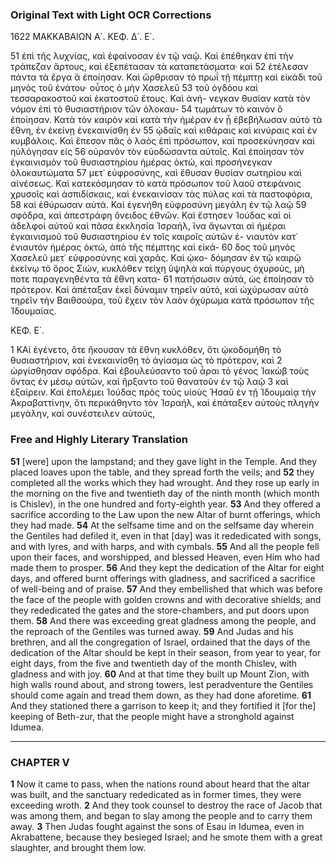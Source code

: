### Original Text with Light OCR Corrections

1622
ΜΑΚΚΑΒΑΙΩΝ Α΄. ΚΕΦ. Δ΄. Ε΄.

51 ἐπὶ τῆς λυχνίας, καὶ ἐφαίνοσαν ἐν τῷ ναῷ. Καὶ ἐπέθηκαν ἐπὶ
τὴν τράπεζαν ἄρτους, καὶ ἐξεπέτασαν τὰ καταπετάσματα· καὶ
52 ἐτέλεσαν πάντα τὰ ἔργα ἃ ἐποίησαν. Καὶ ὤρθρισαν τὸ πρωΐ τῇ
πέμπτῃ καὶ εἰκάδι τοῦ μηνὸς τοῦ ἐνάτου· οὗτος ὁ μὴν Χασελεῦ
53 τοῦ ὀγδόου καὶ τεσσαρακοστοῦ καὶ ἑκατοστοῦ ἔτους. Καὶ ἀνή-
νεγκαν θυσίαν κατὰ τὸν νόμον ἐπὶ τὸ θυσιαστήριον τῶν ὁλοκαυ-
54 τωμάτων τὸ καινὸν ὃ ἐποίησαν. Κατὰ τὸν καιρὸν καὶ κατὰ τὴν
ἡμέραν ἐν ᾗ ἐβεβήλωσαν αὐτὸ τὰ ἔθνη, ἐν ἐκείνῃ ἐνεκαινίσθη ἐν
55 ᾠδαῖς καὶ κιθάραις καὶ κινύραις καὶ ἐν κυμβάλοις. Καὶ ἔπεσον
πᾶς ὁ λαὸς ἐπὶ πρόσωπον, καὶ προσεκύνησαν καὶ ηὐλόγησαν εἰς
56 οὐρανὸν τὸν εὐοδώσαντα αὐτοῖς. Καὶ ἐποίησαν τὸν ἐγκαινισμὸν
τοῦ θυσιαστηρίου ἡμέρας ὀκτώ, καὶ προσήνεγκαν ὁλοκαυτώματα
57 μετ᾽ εὐφροσύνης, καὶ ἔθυσαν θυσίαν σωτηρίου καὶ αἰνέσεως. Καὶ
κατεκόσμησαν τὸ κατὰ πρόσωπον τοῦ λαοῦ στεφάνοις χρυσοῖς
καὶ ἀσπιδίσκαις, καὶ ἐνεκαινίσαν τὰς πύλας καὶ τὰ παστοφόρια,
58 καὶ ἐθύρωσαν αὐτά. Καὶ ἐγενήθη εὐφροσύνη μεγάλη ἐν τῷ λαῷ
59 σφόδρα, καὶ ἀπεστράφη ὄνειδος ἐθνῶν. Καὶ ἔστησεν Ἰούδας καὶ
οἱ ἀδελφοὶ αὐτοῦ καὶ πᾶσα ἐκκλησία Ἰσραήλ, ἵνα ἄγωνται αἱ
ἡμέραι ἐγκαινισμοῦ τοῦ θυσιαστηρίου ἐν τοῖς καιροῖς αὐτῶν ἐ-
νιαυτὸν κατ᾽ ἐνιαυτόν ἡμέρας ὀκτώ, ἀπὸ τῆς πέμπτης καὶ εἰκά-
60 δος τοῦ μηνὸς Χασελεῦ μετ᾽ εὐφροσύνης καὶ χαρᾶς. Καὶ ᾠκο-
δόμησαν ἐν τῷ καιρῷ ἐκείνῳ τὸ ὄρος Σιών, κυκλόθεν τείχη ὑψηλὰ
καὶ πύργους ὀχυρούς, μὴ ποτε παραγενηθέντα τὰ ἔθνη κατα-
61 πατήσωσιν αὐτά, ὡς ἐποίησαν τὸ πρότερον. Καὶ ἀπέταξαν ἐκεῖ
δύναμιν τηρεῖν αὐτό, καὶ ὠχύρωσαν αὐτὸ τηρεῖν τὴν Βαιθσούρα,
τοῦ ἔχειν τὸν λαὸν ὀχύρωμα κατὰ πρόσωπον τῆς Ἰδουμαίας.

ΚΕΦ. Ε΄.

1 ΚΑὶ ἐγένετο, ὅτε ἤκουσαν τὰ ἔθνη κυκλόθεν, ὅτι ᾠκοδομήθη
τὸ θυσιαστήριον, καὶ ἐνεκαινίσθη τὸ ἁγίασμα ὡς τὸ πρότερον, καὶ
2 ὠργίσθησαν σφόδρα. Καὶ ἐβουλεύσαντο τοῦ ἆραι τὸ γένος Ἰακὼβ
τοὺς ὄντας ἐν μέσῳ αὐτῶν, καὶ ἤρξαντο τοῦ θανατοῦν ἐν τῷ λαῷ
3 καὶ ἐξαίρειν. Καὶ ἐπολέμει Ἰούδας πρὸς τοὺς υἱοὺς Ἠσαῦ ἐν
τῇ Ἰδουμαίᾳ τὴν Ἀκραβαττίνην, ὅτι περικάθηντο τὸν Ἰσραήλ,
καὶ ἐπάταξεν αὐτοὺς πληγὴν μεγάλην, καὶ συνέστειλεν αὐτούς,

### Free and Highly Literary Translation

**51** [were] upon the lampstand; and they gave light in the Temple. And they placed loaves upon the table, and they spread forth the veils; and
**52** they completed all the works which they had wrought. And they rose up early in the morning on the five and twentieth day of the ninth month (which month is Chislev), in the one hundred and forty-eighth year.
**53** And they offered a sacrifice according to the Law upon the new Altar of burnt offerings, which they had made.
**54** At the selfsame time and on the selfsame day wherein the Gentiles had defiled it, even in that [day] was it rededicated with songs, and with lyres, and with harps, and with cymbals.
**55** And all the people fell upon their faces, and worshipped, and blessed Heaven, even Him who had made them to prosper.
**56** And they kept the dedication of the Altar for eight days, and offered burnt offerings with gladness, and sacrificed a sacrifice of well-being and of praise.
**57** And they embellished that which was before the face of the people with golden crowns and with decorative shields; and they rededicated the gates and the store-chambers, and put doors upon them.
**58** And there was exceeding great gladness among the people, and the reproach of the Gentiles was turned away.
**59** And Judas and his brethren, and all the congregation of Israel, ordained that the days of the dedication of the Altar should be kept in their season, from year to year, for eight days, from the five and twentieth day of the month Chislev, with gladness and with joy.
**60** And at that time they built up Mount Zion, with high walls round about, and strong towers, lest peradventure the Gentiles should come again and tread them down, as they had done aforetime.
**61** And they stationed there a garrison to keep it; and they fortified it [for the] keeping of Beth-zur, that the people might have a stronghold against Idumea.

***

### CHAPTER V

**1** Now it came to pass, when the nations round about heard that the altar was built, and the sanctuary rededicated as in former times, they were exceeding wroth.
**2** And they took counsel to destroy the race of Jacob that was among them, and began to slay among the people and to carry them away.
**3** Then Judas fought against the sons of Esau in Idumea, even in Akrabattene, because they besieged Israel; and he smote them with a great slaughter, and brought them low.